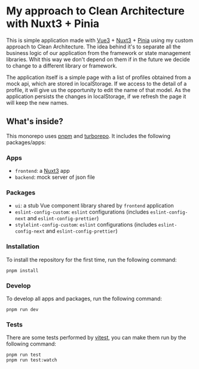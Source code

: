 # My approach to Clean Architecture with Nuxt3 + Pinia

This is simple application made with [Vue3](https://vuejs.org/) + [Nuxt3](https://nuxt.com) + [Pinia](https://pinia.vuejs.org/) using my custom approach to Clean Architecture. The idea behind it's to separate all the business logic of our application from the framework or state management libraries. Whit this way we don't depend on them if in the future we decide to change to a different library or framework.

The application itself is a simple page with a list of profiles obtained from a mock api, which are stored in localStorage. If we access to the detail of a profile, it will give us the opportunity to edit the name of that model. As the application persists the changes in localStorage, if we refresh the page it will keep the new names. 
## What's inside?

This monorepo uses [pnpm](https://pnpm.io) and [turborepo](https://turbo.build/). It includes the following packages/apps:

### Apps

- `frontend`: a [Nuxt3](https://nuxt.com) app
- `backend`: mock server of json file

### Packages
- `ui`: a stub Vue component library shared by `frontend` application
- `eslint-config-custom`: `eslint` configurations (includes `eslint-config-next` and `eslint-config-prettier`)
- `stylelint-config-custom`: `eslint` configurations (includes `eslint-config-next` and `eslint-config-prettier`)

### Installation

To install the repository for the first time, run the following command:

```
pnpm install
```

### Develop

To develop all apps and packages, run the following command:

```
pnpm run dev
```

### Tests

There are some tests performed by [vitest](https://vitest.dev/), you can make them run by the following command:

```
pnpm run test
pnpm run test:watch
```
